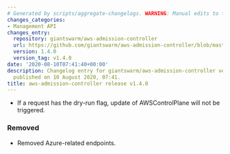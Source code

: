```yaml
---
# Generated by scripts/aggregate-changelogs. WARNING: Manual edits to this files will be overwritten.
changes_categories:
- Management API
changes_entry:
  repository: giantswarm/aws-admission-controller
  url: https://github.com/giantswarm/aws-admission-controller/blob/master/CHANGELOG.md#140---2020-08-10
  version: 1.4.0
  version_tag: v1.4.0
date: '2020-08-10T07:41:40+00:00'
description: Changelog entry for giantswarm/aws-admission-controller version 1.4.0,
  published on 10 August 2020, 07:41.
title: aws-admission-controller release v1.4.0
---
```


- If a request has the dry-run flag, update of AWSControlPlane will not be triggered.
### Removed
- Removed Azure-related endpoints.

